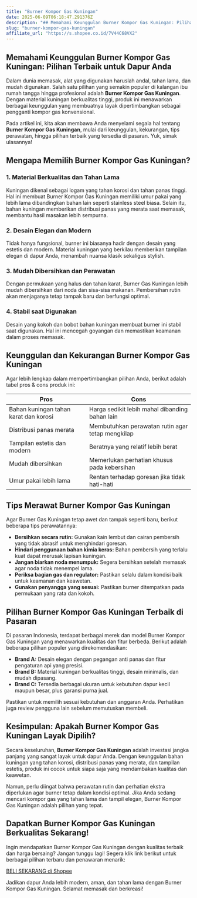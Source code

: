 ```yaml
---
title: "Burner Kompor Gas Kuningan"
date: 2025-06-09T06:18:47.291376Z
description: "## Memahami Keunggulan Burner Kompor Gas Kuningan: Pilihan Terbaik untuk Dapur Anda..."
slug: "burner-kompor-gas-kuningan"
affiliate_url: "https://s.shopee.co.id/7V44C68VX2"
---
```

## Memahami Keunggulan Burner Kompor Gas Kuningan: Pilihan Terbaik untuk Dapur Anda

Dalam dunia memasak, alat yang digunakan haruslah andal, tahan lama, dan mudah digunakan. Salah satu pilihan yang semakin populer di kalangan ibu rumah tangga hingga profesional adalah **Burner Kompor Gas Kuningan**. Dengan material kuningan berkualitas tinggi, produk ini menawarkan berbagai keunggulan yang membuatnya layak dipertimbangkan sebagai pengganti kompor gas konvensional.

Pada artikel ini, kita akan membawa Anda menyelami segala hal tentang **Burner Kompor Gas Kuningan**, mulai dari keunggulan, kekurangan, tips perawatan, hingga pilihan terbaik yang tersedia di pasaran. Yuk, simak ulasannya!

## Mengapa Memilih Burner Kompor Gas Kuningan?

### 1. Material Berkualitas dan Tahan Lama

Kuningan dikenal sebagai logam yang tahan korosi dan tahan panas tinggi. Hal ini membuat Burner Kompor Gas Kuningan memiliki umur pakai yang lebih lama dibandingkan bahan lain seperti stainless steel biasa. Selain itu, bahan kuningan memberikan distribusi panas yang merata saat memasak, membantu hasil masakan lebih sempurna.

### 2. Desain Elegan dan Modern

Tidak hanya fungsional, burner ini biasanya hadir dengan desain yang estetis dan modern. Material kuningan yang berkilau memberikan tampilan elegan di dapur Anda, menambah nuansa klasik sekaligus stylish.

### 3. Mudah Dibersihkan dan Perawatan

Dengan permukaan yang halus dan tahan karat, Burner Gas Kuningan lebih mudah dibersihkan dari noda dan sisa-sisa makanan. Pembersihan rutin akan menjaganya tetap tampak baru dan berfungsi optimal.

### 4. Stabil saat Digunakan

Desain yang kokoh dan bobot bahan kuningan membuat burner ini stabil saat digunakan. Hal ini mencegah goyangan dan memastikan keamanan dalam proses memasak.

## Keunggulan dan Kekurangan Burner Kompor Gas Kuningan

Agar lebih lengkap dalam mempertimbangkan pilihan Anda, berikut adalah tabel pros & cons produk ini:

| Pros                         | Cons                                         |
|------------------------------|----------------------------------------------|
| Bahan kuningan tahan karat dan korosi | Harga sedikit lebih mahal dibanding bahan lain  |
| Distribusi panas merata      | Membutuhkan perawatan rutin agar tetap mengkilap |
| Tampilan estetis dan modern | Beratnya yang relatif lebih berat             |
| Mudah dibersihkan          | Memerlukan perhatian khusus pada kebersihan      |
| Umur pakai lebih lama       | Rentan terhadap goresan jika tidak hati-hati |

## Tips Merawat Burner Kompor Gas Kuningan

Agar Burner Gas Kuningan tetap awet dan tampak seperti baru, berikut beberapa tips perawatannya:

- **Bersihkan secara rutin:** Gunakan kain lembut dan cairan pembersih yang tidak abrasif untuk menghindari goresan.
- **Hindari penggunaan bahan kimia keras:** Bahan pembersih yang terlalu kuat dapat merusak lapisan kuningan.
- **Jangan biarkan noda menumpuk:** Segera bersihkan setelah memasak agar noda tidak menempel lama.
- **Periksa bagian gas dan regulator:** Pastikan selalu dalam kondisi baik untuk keamanan dan keawetan.
- **Gunakan penyangga yang sesuai:** Pastikan burner ditempatkan pada permukaan yang rata dan kokoh.

## Pilihan Burner Kompor Gas Kuningan Terbaik di Pasaran

Di pasaran Indonesia, terdapat berbagai merek dan model Burner Kompor Gas Kuningan yang menawarkan kualitas dan fitur berbeda. Berikut adalah beberapa pilihan populer yang direkomendasikan:

- **Brand A:** Desain elegan dengan pegangan anti panas dan fitur pengaturan api yang presisi.
- **Brand B:** Material kuningan berkualitas tinggi, desain minimalis, dan mudah dipasang.
- **Brand C:** Tersedia berbagai ukuran untuk kebutuhan dapur kecil maupun besar, plus garansi purna jual.

Pastikan untuk memilih sesuai kebutuhan dan anggaran Anda. Perhatikan juga review pengguna lain sebelum memutuskan membeli.

## Kesimpulan: Apakah Burner Kompor Gas Kuningan Layak Dipilih?

Secara keseluruhan, **Burner Kompor Gas Kuningan** adalah investasi jangka panjang yang sangat layak untuk dapur Anda. Dengan keunggulan bahan kuningan yang tahan korosi, distribusi panas yang merata, dan tampilan estetis, produk ini cocok untuk siapa saja yang mendambakan kualitas dan keawetan.

Namun, perlu diingat bahwa perawatan rutin dan perhatian ekstra diperlukan agar burner tetap dalam kondisi optimal. Jika Anda sedang mencari kompor gas yang tahan lama dan tampil elegan, Burner Kompor Gas Kuningan adalah pilihan yang tepat.

## Dapatkan Burner Kompor Gas Kuningan Berkualitas Sekarang!

Ingin mendapatkan Burner Kompor Gas Kuningan dengan kualitas terbaik dan harga bersaing? Jangan tunggu lagi! Segera klik link berikut untuk berbagai pilihan terbaru dan penawaran menarik:

[BELI SEKARANG di Shopee](https://s.shopee.co.id/7V44C68VX2)

Jadikan dapur Anda lebih modern, aman, dan tahan lama dengan Burner Kompor Gas Kuningan. Selamat memasak dan berkreasi!
